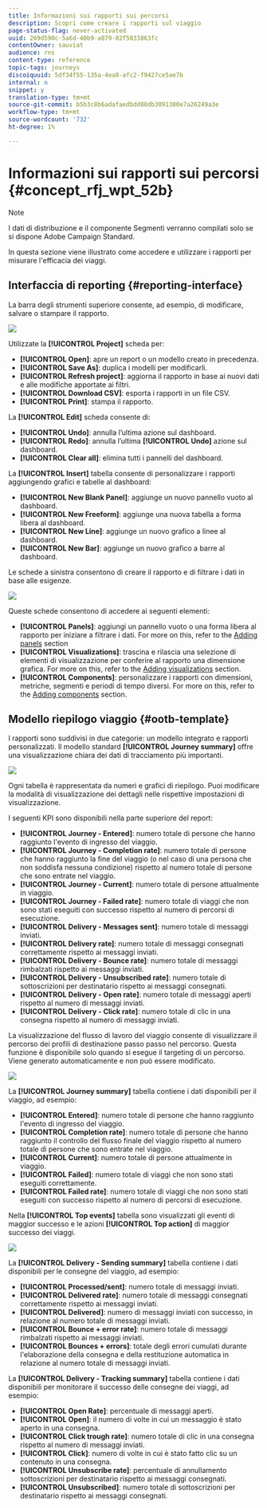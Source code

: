 ```yaml
---
title: Informazioni sui rapporti sui percorsi
description: Scopri come creare i rapporti sul viaggio
page-status-flag: never-activated
uuid: 269d590c-5a6d-40b9-a879-02f5033863fc
contentOwner: sauviat
audience: rns
content-type: reference
topic-tags: journeys
discoiquuid: 5df34f55-135a-4ea8-afc2-f9427ce5ae7b
internal: n
snippet: y
translation-type: tm+mt
source-git-commit: b5b3c8b6adafaedbdd80db3091300e7a26249a3e
workflow-type: tm+mt
source-wordcount: '732'
ht-degree: 1%

---
```



# Informazioni sui rapporti sui percorsi {#concept_rfj_wpt_52b}

>[!NOTE]
>
>I dati di distribuzione e il componente Segmenti verranno compilati solo se si dispone  Adobe Campaign Standard.

In questa sezione viene illustrato come accedere e utilizzare i rapporti per misurare l&#39;efficacia dei viaggi.

## Interfaccia di reporting {#reporting-interface}

La barra degli strumenti superiore consente, ad esempio, di modificare, salvare o stampare il rapporto.

![](../assets/dynamic_report_toolbar.png)

Utilizzate la **[!UICONTROL Project]** scheda per:

* **[!UICONTROL Open]**: apre un report o un modello creato in precedenza.
* **[!UICONTROL Save As]**: duplica i modelli per modificarli.
* **[!UICONTROL Refresh project]**: aggiorna il rapporto in base ai nuovi dati e alle modifiche apportate ai filtri.
* **[!UICONTROL Download CSV]**: esporta i rapporti in un file CSV.
* **[!UICONTROL Print]**: stampa il rapporto.

La **[!UICONTROL Edit]** scheda consente di:

* **[!UICONTROL Undo]**: annulla l’ultima azione sul dashboard.
* **[!UICONTROL Redo]**: annulla l’ultima **[!UICONTROL Undo]** azione sul dashboard.
* **[!UICONTROL Clear all]**: elimina tutti i pannelli del dashboard.

La **[!UICONTROL Insert]** tabella consente di personalizzare i rapporti aggiungendo grafici e tabelle al dashboard:

* **[!UICONTROL New Blank Panel]**: aggiunge un nuovo pannello vuoto al dashboard.
* **[!UICONTROL New Freeform]**: aggiunge una nuova tabella a forma libera al dashboard.
* **[!UICONTROL New Line]**: aggiunge un nuovo grafico a linee al dashboard.
* **[!UICONTROL New Bar]**: aggiunge un nuovo grafico a barre al dashboard.

Le schede a sinistra consentono di creare il rapporto e di filtrare i dati in base alle esigenze.

![](../assets/dynamic_report_interface.png)

Queste schede consentono di accedere ai seguenti elementi:

* **[!UICONTROL Panels]**: aggiungi un pannello vuoto o una forma libera al rapporto per iniziare a filtrare i dati. For more on this, refer to the [Adding panels](../reporting/creating-your-journey-reports.md#adding-panels) section
* **[!UICONTROL Visualizations]**: trascina e rilascia una selezione di elementi di visualizzazione per conferire al rapporto una dimensione grafica. For more on this, refer to the [Adding visualizations](../reporting/creating-your-journey-reports.md#adding-visualizations) section.
* **[!UICONTROL Components]**: personalizzare i rapporti con dimensioni, metriche, segmenti e periodi di tempo diversi. For more on this, refer to the [Adding components](../reporting/creating-your-journey-reports.md#adding-components) section.

## Modello riepilogo viaggio {#ootb-template}

I rapporti sono suddivisi in due categorie: un modello integrato e rapporti personalizzati.
Il modello standard **[!UICONTROL Journey summary]** offre una visualizzazione chiara dei dati di tracciamento più importanti.

![](../assets/dynamic_report_journey_8.png)

Ogni tabella è rappresentata da numeri e grafici di riepilogo. Puoi modificare la modalità di visualizzazione dei dettagli nelle rispettive impostazioni di visualizzazione.

I seguenti KPI sono disponibili nella parte superiore del report:

* **[!UICONTROL Journey - Entered]**: numero totale di persone che hanno raggiunto l&#39;evento di ingresso del viaggio.
* **[!UICONTROL Journey - Completion rate]**: numero totale di persone che hanno raggiunto la fine del viaggio (o nel caso di una persona che non soddisfa nessuna condizione) rispetto al numero totale di persone che sono entrate nel viaggio.
* **[!UICONTROL Journey - Current]**: numero totale di persone attualmente in viaggio.
* **[!UICONTROL Journey - Failed rate]**: numero totale di viaggi che non sono stati eseguiti con successo rispetto al numero di percorsi di esecuzione.
* **[!UICONTROL Delivery - Messages sent]**: numero totale di messaggi inviati.
* **[!UICONTROL Delivery rate]**: numero totale di messaggi consegnati correttamente rispetto ai messaggi inviati.
* **[!UICONTROL Delivery - Bounce rate]**: numero totale di messaggi rimbalzati rispetto ai messaggi inviati.
* **[!UICONTROL Delivery - Unsubscribed rate]**: numero totale di sottoscrizioni per destinatario rispetto ai messaggi consegnati.
* **[!UICONTROL Delivery - Open rate]**: numero totale di messaggi aperti rispetto al numero di messaggi inviati.
* **[!UICONTROL Delivery - Click rate]**: numero totale di clic in una consegna rispetto al numero di messaggi inviati.

La visualizzazione del flusso di lavoro del viaggio consente di visualizzare il percorso dei profili di destinazione passo passo nel percorso. Questa funzione è disponibile solo quando si esegue il targeting di un percorso. Viene generato automaticamente e non può essere modificato.

![](../assets/dynamic_report_journey_10.png)

La **[!UICONTROL Journey summary]** tabella contiene i dati disponibili per il viaggio, ad esempio:

* **[!UICONTROL Entered]**: numero totale di persone che hanno raggiunto l&#39;evento di ingresso del viaggio.
* **[!UICONTROL Completion rate]**: numero totale di persone che hanno raggiunto il controllo del flusso finale del viaggio rispetto al numero totale di persone che sono entrate nel viaggio.
* **[!UICONTROL Current]**: numero totale di persone attualmente in viaggio.
* **[!UICONTROL Failed]**: numero totale di viaggi che non sono stati eseguiti correttamente.
* **[!UICONTROL Failed rate]**: numero totale di viaggi che non sono stati eseguiti con successo rispetto al numero di percorsi di esecuzione.

Nella **[!UICONTROL Top events]** tabella sono visualizzati gli eventi di maggior successo e le azioni **[!UICONTROL Top action]** di maggior successo dei viaggi.

![](../assets/dynamic_report_journey_11.png)

La **[!UICONTROL Delivery - Sending summary]** tabella contiene i dati disponibili per le consegne del viaggio, ad esempio:

* **[!UICONTROL Processed/sent]**: numero totale di messaggi inviati.
* **[!UICONTROL Delivered rate]**: numero totale di messaggi consegnati correttamente rispetto ai messaggi inviati.
* **[!UICONTROL Delivered]**: numero di messaggi inviati con successo, in relazione al numero totale di messaggi inviati.
* **[!UICONTROL Bounce + error rate]**: numero totale di messaggi rimbalzati rispetto ai messaggi inviati.
* **[!UICONTROL Bounces + errors]**: totale degli errori cumulati durante l&#39;elaborazione della consegna e della restituzione automatica in relazione al numero totale di messaggi inviati.

La **[!UICONTROL Delivery - Tracking summary]** tabella contiene i dati disponibili per monitorare il successo delle consegne dei viaggi, ad esempio:

* **[!UICONTROL Open Rate]**: percentuale di messaggi aperti.
* **[!UICONTROL Open]**: il numero di volte in cui un messaggio è stato aperto in una consegna.
* **[!UICONTROL Click trough rate]**: numero totale di clic in una consegna rispetto al numero di messaggi inviati.
* **[!UICONTROL Click]**: numero di volte in cui è stato fatto clic su un contenuto in una consegna.
* **[!UICONTROL Unsubscribe rate]**: percentuale di annullamento sottoscrizioni per destinatario rispetto ai messaggi consegnati.
* **[!UICONTROL Unsubscribed]**: numero totale di sottoscrizioni per destinatario rispetto ai messaggi consegnati.
